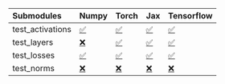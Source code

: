 | Submodules       | Numpy                                                                                                                           | Torch                                                                                                                           | Jax                                                                                                                             | Tensorflow                                                                                                                      |
|:-----------------|:--------------------------------------------------------------------------------------------------------------------------------|:--------------------------------------------------------------------------------------------------------------------------------|:--------------------------------------------------------------------------------------------------------------------------------|:--------------------------------------------------------------------------------------------------------------------------------|
| test_activations | <a href="https://github.com/unifyai/ivy/runs/7889557818?check_suite_focus=true" rel="noopener noreferrer" target="_blank">✅</a> | <a href="https://github.com/unifyai/ivy/runs/7889558012?check_suite_focus=true" rel="noopener noreferrer" target="_blank">✅</a> | <a href="https://github.com/unifyai/ivy/runs/7889558227?check_suite_focus=true" rel="noopener noreferrer" target="_blank">✅</a> | <a href="https://github.com/unifyai/ivy/runs/7889558418?check_suite_focus=true" rel="noopener noreferrer" target="_blank">✅</a> |
| test_layers      | <a href="https://github.com/unifyai/ivy/runs/7889557855?check_suite_focus=true" rel="noopener noreferrer" target="_blank">❌</a> | <a href="https://github.com/unifyai/ivy/runs/7889558054?check_suite_focus=true" rel="noopener noreferrer" target="_blank">✅</a> | <a href="https://github.com/unifyai/ivy/runs/7889558286?check_suite_focus=true" rel="noopener noreferrer" target="_blank">✅</a> | <a href="https://github.com/unifyai/ivy/runs/7889558463?check_suite_focus=true" rel="noopener noreferrer" target="_blank">✅</a> |
| test_losses      | <a href="https://github.com/unifyai/ivy/runs/7889557901?check_suite_focus=true" rel="noopener noreferrer" target="_blank">✅</a> | <a href="https://github.com/unifyai/ivy/runs/7889558121?check_suite_focus=true" rel="noopener noreferrer" target="_blank">✅</a> | <a href="https://github.com/unifyai/ivy/runs/7889558332?check_suite_focus=true" rel="noopener noreferrer" target="_blank">✅</a> | <a href="https://github.com/unifyai/ivy/runs/7889558509?check_suite_focus=true" rel="noopener noreferrer" target="_blank">✅</a> |
| test_norms       | <a href="https://github.com/unifyai/ivy/runs/7889557950?check_suite_focus=true" rel="noopener noreferrer" target="_blank">❌</a> | <a href="https://github.com/unifyai/ivy/runs/7889558183?check_suite_focus=true" rel="noopener noreferrer" target="_blank">❌</a> | <a href="https://github.com/unifyai/ivy/runs/7889558374?check_suite_focus=true" rel="noopener noreferrer" target="_blank">❌</a> | <a href="https://github.com/unifyai/ivy/runs/7889558556?check_suite_focus=true" rel="noopener noreferrer" target="_blank">❌</a> |